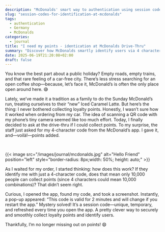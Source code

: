 ```yaml
---
description: "McDonalds' smart way to authentication using session codes"
slug: "session-codes-for-identification-at-mcdonalds"
tags:
  - authentication
  - Germany
  - McDonalds
categories:
  - journal
title: "I need my points - identication at McDonalds Drive-Thru"
summary: "Discover how McDonalds smartly identify users via 4 character codes"
date: 2025-06-19T21:20:08+02:00
draft: false
---
```


You know the best part about a public holiday? Empty roads, empty trains, and that rare feeling of a car-free city. There’s less stress searching for an open coffee shop—because, let’s face it, McDonald’s is often the only place open around here. 😅

Lately, we’ve made it a tradition as a family to do the Sunday McDonald’s run, treating ourselves to their “new” Iced Caramel Latte. But here’s the thing: I never bothered collecting loyalty points. Honestly, I wasn’t sure how it worked when ordering from my car. The idea of scanning a QR code with my phone’s tiny camera seemed like too much effort.
Today, I finally decided to ask at the drive-thru if I could collect points. To my surprise, the staff just asked for my 4-character code from the McDonald’s app. I gave it, and—voilà!—points added.

<br>

{{< image src="/images/journal/mcdonalds.jpg" alt="Hello Friend" position="left" style="border-radius: 8px;width: 50%; height: auto;" >}}
<br>

As I waited for my order, I started thinking: how does this work? If they identify me with just a 4-character code, does that mean only 10,000 people can collect points (since 4 characters could mean 10,000 combinations)? That didn’t seem right.

Curious, I opened the app, found my code, and took a screenshot. Instantly, a pop-up appeared: “This code is valid for 2 minutes and will change if you restart the app.” Mystery solved! It’s a session code—unique, temporary, and refreshed every time you open the app. A pretty clever way to securely and smoothly collect loyalty points and identify users.

Thankfully, I’m no longer missing out on points! 😄
